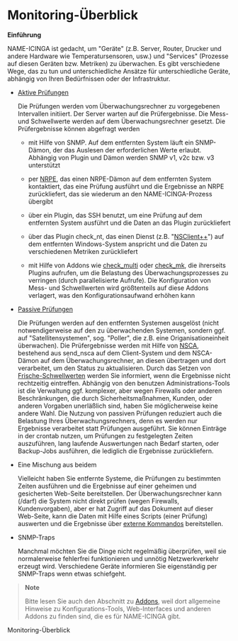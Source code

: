 Monitoring-Überblick
====================

**Einführung**

NAME-ICINGA ist gedacht, um "Geräte" (z.B. Server, Router, Drucker und
andere Hardware wie Temperatursensoren, usw.) und "Services" (Prozesse
auf diesen Geräten bzw. Metriken) zu überwachen. Es gibt verschiedene
Wege, das zu tun und unterschiedliche Ansätze für unterschiedliche
Geräte, abhängig von Ihren Bedürfnissen oder der Infrastruktur.

-   [Aktive Prüfungen](#activechecks)

    Die Prüfungen werden vom Überwachungsrechner zu vorgegebenen
    Intervallen initiiert. Der Server warten auf die Prüfergebnisse. Die
    Mess- und Schwellwerte werden auf dem Überwachungsrechner gesetzt.
    Die Prüfergebnisse können abgefragt werden

    -   mit Hilfe von SNMP. Auf dem entfernten System läuft ein
        SNMP-Dämon, der das Auslesen der erforderlichen Werte erlaubt.
        Abhängig von Plugin und Dämon werden SNMP v1, v2c bzw. v3
        unterstützt

    -   per [NRPE](#nrpe), das einen NRPE-Dämon auf dem entfernten
        System kontaktiert, das eine Prüfung ausführt und die Ergebnisse
        an NRPE zurückliefert, das sie wiederum an den
        NAME-ICINGA-Prozess übergibt

    -   über ein Plugin, das SSH benutzt, um eine Prüfung auf dem
        entfernten System ausführt und die Daten an das Plugin
        zurückliefert

    -   über das Plugin check\_nt, das einen Dienst (z.B.
        "[NSClient++](http://nsclient.org)") auf dem entfernten
        Windows-System anspricht und die Daten zu verschiedenen Metriken
        zurückliefert

    -   mit Hilfe von Addons wie [check\_multi](http://my-plugin.de)
        oder
        [check\_mk](http://mathias-kettner.de/check_mk_overview.html),
        die ihrerseits Plugins aufrufen, um die Belastung des
        Überwachungsprozesses zu verringen (durch parallelisierte
        Aufrufe). Die Konfiguration von Mess- und Schwellwerten wird
        größtenteils auf diese Addons verlagert, was den
        Konfigurationsaufwand erhöhen kann

-   [Passive Prüfungen](#passivechecks)

    Die Prüfungen werden auf den entfernten Systemen ausgelöst (nicht
    notwendigerweise auf den zu überwachenden Systemen, sondern ggf. auf
    "Satellitensystemen", sog. "Poller", die z.B. eine
    Origanisationeinheit überwachen). Die Prüfergebnisse werden mit
    Hilfe von [NSCA](#nsca), bestehend aus send\_nsca auf dem
    Client-System und dem NSCA-Dämon auf dem Überwachungsrechner, an
    diesen übertragen und dort verarbeitet, um den Status zu
    aktualisieren. Durch das Setzen von
    [Frische-Schwellwerten](#freshness) werden Sie informiert, wenn die
    Ergebnisse nicht rechtzeitig eintreffen. Abhängig von den benutzen
    Administrations-Tools ist die Verwaltung ggf. komplexer, aber wegen
    Firewalls oder anderen Beschränkungen, die durch
    Sicherheitsmaßnahmen, Kunden, oder anderen Vorgaben unerläßlich
    sind, haben Sie möglicherweise keine andere Wahl. Die Nutzung von
    passiven Prüfungen reduziert auch die Belastung Ihres
    Überwachungsrechners, denn es werden nur Ergebnisse verarbeitet
    statt Prüfungen ausgeführt. Sie können Einträge in der crontab
    nutzen, um Prüfungen zu festgelegten Zeiten auszuführen, lang
    laufende Auswertungen nach Bedarf starten, oder Backup-Jobs
    ausführen, die lediglich die Ergebnisse zurückliefern.

-   Eine Mischung aus beidem

    Vielleicht haben Sie entfernte Systeme, die Prüfungen zu bestimmten
    Zeiten ausführen und die Ergebnisse auf einer geheimen und
    gesicherten Web-Seite bereitstellen. Der Überwachungsrechner kann
    (/darf) die System nicht direkt prüfen (wegen Firewalls,
    Kundenvorgaben), aber er hat Zugriff auf das Dokument auf dieser
    Web-Seite, kann die Daten mit Hilfe eines Scripts (einer Prüfung)
    auswerten und die Ergebnisse über [externe Kommandos](#extcommands)
    bereitstellen.

-   SNMP-Traps

    Manchmal möchten Sie die Dinge nicht regelmäßig überprüfen, weil sie
    normalerweise fehlerfrei funktionieren und unnötig Netzwerkverkehr
    erzeugt wird. Verschiedene Geräte informieren Sie eigenständig per
    SNMP-Traps wenn etwas schiefgeht.

> **Note**
>
> Bitte lesen Sie auch den Abschnitt zu [Addons](#addons), weil dort
> allgemeine Hinweise zu Konfigurations-Tools, Web-Interfaces und
> anderen Addons zu finden sind, die es für NAME-ICINGA gibt.

Monitoring-Überblick
